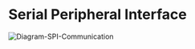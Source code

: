 #  Serial Peripheral Interface

![Diagram-SPI-Communication](https://github.com/user-attachments/assets/e726f19c-6546-41c2-8fb6-ec0ea8b9b9f8)
<br/>
